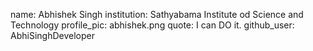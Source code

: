 name: Abhishek Singh
institution: Sathyabama Institute od Science and Technology
profile_pic: abhishek.png
quote: I can DO it.
github_user: AbhiSinghDeveloper
